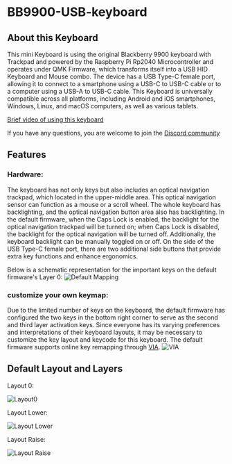 # BB9900-USB-keyboard
## About this Keyboard

This mini Keyboard is using the original Blackberry 9900 keyboard with Trackpad and powered by the Raspberry Pi Rp2040 Microcontroller and operates under QMK Firmware, which transforms itself into a USB HID Keyboard and Mouse combo. The device has a USB Type-C female port, allowing it to connect to a smartphone using a USB-C to USB-C cable or to a computer using a USB-A to USB-C cable. This Keyboard is universally compatible across all platforms, including Android and iOS smartphones, Windows, Linux, and macOS computers, as well as various tablets.

[Brief video of using this keyboard](https://www.youtube.com/watch?v=568L-P2tBwc)

If you have any questions, you are welcome to join the [Discord community](https://discord.gg/fp7NGfmV)

## Features
### Hardware:

The keyboard has not only keys but also includes an optical navigation trackpad, which located in the upper-middle area. This optical navigation sensor can function as a mouse or a scroll wheel. The whole keyboard has backlighting, and the optical navigation button area also has backlighting. In the default firmware, when the Caps Lock is enabled, the backlight for the optical navigation trackpad will be turned on; when Caps Lock is disabled, the backlight for the optical navigation will be turned off. Additionally, the keyboard backlight can be manually toggled on or off. On the side of the USB Type-C female port, there are two additional side buttons that provide extra key functions and enhance ergonomics.

Below is a schematic representation for the important keys on the default firmware's Layer 0:
![Default Mapping](https://i.imgur.com/M8keKZ1.png)


### customize your own keymap:

Due to the limited number of keys on the keyboard, the default firmware has configured the two keys in the bottom right corner to serve as the second and third layer activation keys. Since everyone has its varying preferences and interpretations of their keyboard layouts, it may be necessary to customize the key layout and keycode for this keyboard. The default firmware supports online key remapping through [VIA](https://www.caniusevia.com).
![VIA](https://i.imgur.com/a0VlyBl.png)

## Default Layout and Layers
Layout 0:

![Layout0](https://i.imgur.com/0Pvp2nG.png)

Layout Lower:

![Layout Lower](https://i.imgur.com/ZXJmXin.png)

Layout Raise:

![Layout Raise](https://i.imgur.com/PozduM0.png)

